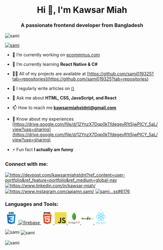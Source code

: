 <h1 align="center">Hi 👋, I'm Kawsar Miah</h1>
<h3 align="center">A passionate frontend developer from Bangladesh</h3>

<p align="left"> <img src="https://komarev.com/ghpvc/?username=sami&label=Profile%20views&color=0e75b6&style=flat" alt="sami" /> </p>

<p align="left"> <a href="https://github.com/ryo-ma/github-profile-trophy"><img src="https://github-profile-trophy.vercel.app/?username=sami" alt="sami" /></a> </p>

- 🔭 I’m currently working on [ecommmus.com](https://github.com/sami019325/ecommmus)

- 🌱 I’m currently learning **React Native & C#**

- 👨‍💻 All of my projects are available at [https://github.com/sami019325?tab=repositories](https://github.com/sami019325?tab=repositories)

- 📝 I regularly write articles on [()](())

- 💬 Ask me about **HTML, CSS, JavaScript, and React**

- 📫 How to reach me **kawsarmiahstdnt@gmail.com**

- 📄 Know about my experiences [https://drive.google.com/file/d/12YnzX7Dqp0kTfdegevR1t5jwPICY_5aL/view?usp=sharing](https://drive.google.com/file/d/12YnzX7Dqp0kTfdegevR1t5jwPICY_5aL/view?usp=sharing)

- ⚡ Fun fact **I actually am funny**

<h3 align="left">Connect with me:</h3>
<p align="left">
<a href="https://dev.to/https://devpost.com/kawsarmiahstdnt?ref_content=user-portfolio&ref_feature=portfolio&ref_medium=global-nav" target="blank"><img align="center" src="https://raw.githubusercontent.com/rahuldkjain/github-profile-readme-generator/master/src/images/icons/Social/devto.svg" alt="https://devpost.com/kawsarmiahstdnt?ref_content=user-portfolio&ref_feature=portfolio&ref_medium=global-nav" height="30" width="40" /></a>
<a href="https://linkedin.com/in/https://www.linkedin.com/in/kawsar-miah/" target="blank"><img align="center" src="https://raw.githubusercontent.com/rahuldkjain/github-profile-readme-generator/master/src/images/icons/Social/linked-in-alt.svg" alt="https://www.linkedin.com/in/kawsar-miah/" height="30" width="40" /></a>
<a href="https://instagram.com/https://www.instagram.com/aajamn.sami/" target="blank"><img align="center" src="https://raw.githubusercontent.com/rahuldkjain/github-profile-readme-generator/master/src/images/icons/Social/instagram.svg" alt="https://www.instagram.com/aajamn.sami/" height="30" width="40" /></a>
<a href="https://discord.gg/sami...ss#6176" target="blank"><img align="center" src="https://raw.githubusercontent.com/rahuldkjain/github-profile-readme-generator/master/src/images/icons/Social/discord.svg" alt="sami...ss#6176" height="30" width="40" /></a>
</p>

<h3 align="left">Languages and Tools:</h3>
<p align="left"> <a href="https://www.w3schools.com/css/" target="_blank" rel="noreferrer"> <img src="https://raw.githubusercontent.com/devicons/devicon/master/icons/css3/css3-original-wordmark.svg" alt="css3" width="40" height="40"/> </a> <a href="https://firebase.google.com/" target="_blank" rel="noreferrer"> <img src="https://www.vectorlogo.zone/logos/firebase/firebase-icon.svg" alt="firebase" width="40" height="40"/> </a> <a href="https://www.w3.org/html/" target="_blank" rel="noreferrer"> <img src="https://raw.githubusercontent.com/devicons/devicon/master/icons/html5/html5-original-wordmark.svg" alt="html5" width="40" height="40"/> </a> <a href="https://developer.mozilla.org/en-US/docs/Web/JavaScript" target="_blank" rel="noreferrer"> <img src="https://raw.githubusercontent.com/devicons/devicon/master/icons/javascript/javascript-original.svg" alt="javascript" width="40" height="40"/> </a> <a href="https://www.mongodb.com/" target="_blank" rel="noreferrer"> <img src="https://raw.githubusercontent.com/devicons/devicon/master/icons/mongodb/mongodb-original-wordmark.svg" alt="mongodb" width="40" height="40"/> </a> <a href="https://nodejs.org" target="_blank" rel="noreferrer"> <img src="https://raw.githubusercontent.com/devicons/devicon/master/icons/nodejs/nodejs-original-wordmark.svg" alt="nodejs" width="40" height="40"/> </a> <a href="https://reactjs.org/" target="_blank" rel="noreferrer"> <img src="https://raw.githubusercontent.com/devicons/devicon/master/icons/react/react-original-wordmark.svg" alt="react" width="40" height="40"/> </a> </p>

<p><img align="left" src="https://github-readme-stats.vercel.app/api/top-langs?username=sami&show_icons=true&locale=en&layout=compact" alt="sami" /></p>

<p>&nbsp;<img align="center" src="https://github-readme-stats.vercel.app/api?username=sami&show_icons=true&locale=en" alt="sami" /></p>

<p><img align="center" src="https://github-readme-streak-stats.herokuapp.com/?user=sami&" alt="sami" /></p>
